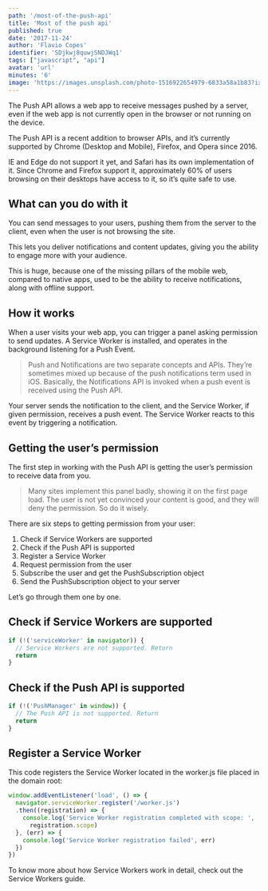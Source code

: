 ```yaml
---
path: '/most-of-the-push-api'
title: 'Most of the push api'
published: true
date: '2017-11-24'
author: 'Flavio Copes'
identifier: 'SDjkwj8quwjSNDJWq1'
tags: ["javascript", "api"]
avatar: 'url'
minutes: '6'
image: 'https://images.unsplash.com/photo-1516922654979-6833a58a1b83?ixlib=rb-0.3.5&ixid=eyJhcHBfaWQiOjEyMDd9&s=81c8acc08372891e76bd00e973bbbeb7&auto=format&fit=crop&w=1350&q=80'
---
```


The Push API allows a web app to receive messages pushed by a server, even if the web app is not currently open in the browser or not running on the device.

The Push API is a recent addition to browser APIs, and it’s currently supported by Chrome (Desktop and Mobile), Firefox, and Opera since 2016.

IE and Edge do not support it yet, and Safari has its own implementation of it. Since Chrome and Firefox support it, approximately 60% of users browsing on their desktops have access to it, so it’s quite safe to use.

## What can you do with it
You can send messages to your users, pushing them from the server to the client, even when the user is not browsing the site.

This lets you deliver notifications and content updates, giving you the ability to engage more with your audience.

This is huge, because one of the missing pillars of the mobile web, compared to native apps, used to be the ability to receive notifications, along with offline support.

## How it works
When a user visits your web app, you can trigger a panel asking permission to send updates. A Service Worker is installed, and operates in the background listening for a Push Event.

> Push and Notifications are two separate concepts and APIs. They’re sometimes mixed up because of the push notifications term used in iOS. Basically, the Notifications API is invoked when a push event is received using the Push API.

Your server sends the notification to the client, and the Service Worker, if given permission, receives a push event. The Service Worker reacts to this event by triggering a notification.

## Getting the user’s permission
The first step in working with the Push API is getting the user’s permission to receive data from you.

> Many sites implement this panel badly, showing it on the first page load. The user is not yet convinced your content is good, and they will deny the permission. So do it wisely.

There are six steps to getting permission from your user:

1. Check if Service Workers are supported
2. Check if the Push API is supported
3. Register a Service Worker
4. Request permission from the user
5. Subscribe the user and get the PushSubscription object
6. Send the PushSubscription object to your server

Let’s go through them one by one.

## Check if Service Workers are supported
```javascript
if (!('serviceWorker' in navigator)) {
  // Service Workers are not supported. Return
  return
}
```

## Check if the Push API is supported
```javascript
if (!('PushManager' in window)) {
  // The Push API is not supported. Return
  return
}
```

## Register a Service Worker
This code registers the Service Worker located in the worker.js file placed in the domain root:

```javascript
window.addEventListener('load', () => {
  navigator.serviceWorker.register('/worker.js')
  .then((registration) => {
    console.log('Service Worker registration completed with scope: ',
      registration.scope)
  }, (err) => {
    console.log('Service Worker registration failed', err)
  })
})
```

To know more about how Service Workers work in detail, check out the Service Workers guide.